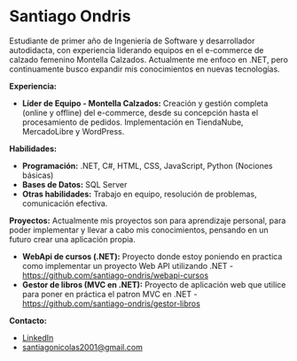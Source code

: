 # Santiago Ondris

Estudiante de primer año de Ingeniería de Software y desarrollador autodidacta, con experiencia liderando equipos en el e-commerce de calzado femenino Montella Calzados.  Actualmente me enfoco en .NET, pero continuamente busco expandir mis conocimientos en nuevas tecnologías.



**Experiencia:**

* **Líder de Equipo - Montella Calzados:**  Creación y gestión completa (online y offline) del e-commerce, desde su concepción hasta el procesamiento de pedidos.  Implementación en TiendaNube, MercadoLibre y WordPress.  

**Habilidades:**

* **Programación:** .NET, C#, HTML, CSS, JavaScript, Python (Nociones básicas)
* **Bases de Datos:** SQL Server
* **Otras habilidades:** Trabajo en equipo, resolución de problemas, comunicación efectiva.

**Proyectos:**
Actualmente mis proyectos son para aprendizaje personal, para poder implementar y llevar a cabo mis conocimientos, pensando en un futuro crear una aplicación propia.

* **WebApi de cursos (.NET):**  Proyecto donde estoy poniendo en practica como implementar un proyecto Web API utilizando .NET - https://github.com/santiago-ondris/webapi-cursos
* **Gestor de libros (MVC en .NET):**  Proyecto de aplicación web que utilice para poner en práctica el patron MVC en .NET - https://github.com/santiago-ondris/gestor-libros


**Contacto:**

* [LinkedIn](www.linkedin.com/in/santiago-ondris-31b846331)
* santiagonicolas2001@gmail.com

